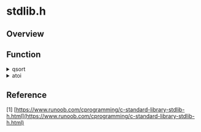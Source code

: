
# stdlib.h

## Overview



## Function

<details>

<summary>qsort</summary>

```c
#include <stdio.h>
#include <stdlib.h>

// 定义一个包含五个整数的数组
int values[] = { 88, 56, 100, 2, 25 };

// 比较函数，用于比较两个整数
int cmpfunc (const void * a, const void * b)
{
   return ( *(int*)a - *(int*)b );
}

int main()
{
   int n;

   // 输出排序之前的数组内容
   printf("排序之前的列表：\n");
   for( n = 0 ; n < 5; n++ ) {
      printf("%d ", values[n]);
   }

   // 使用 qsort 函数对数组进行排序
   qsort(values, 5, sizeof(int), cmpfunc);

   // 输出排序之后的数组内容
   printf("\n排序之后的列表：\n");
   for( n = 0 ; n < 5; n++ ) {
      printf("%d ", values[n]);
   }
  
   return 0;
}
```

</details>

<details>

<summary>atoi</summary>

```c
#include <stdio.h>
#include <stdlib.h>
#include <string.h>

int main()
{
   int val;
   char str[20];
   
   strcpy(str, "98993489");
   val = atoi(str);
   printf("字符串值 = %s, 整型值 = %d\n", str, val);

   strcpy(str, "runoob.com");
   val = atoi(str);
   printf("字符串值 = %s, 整型值 = %d\n", str, val);

   return(0);
}
```

</details>

## Reference

\[1] [https://www.runoob.com/cprogramming/c-standard-library-stdlib-h.html](https://www.runoob.com/cprogramming/c-standard-library-stdlib-h.html)
